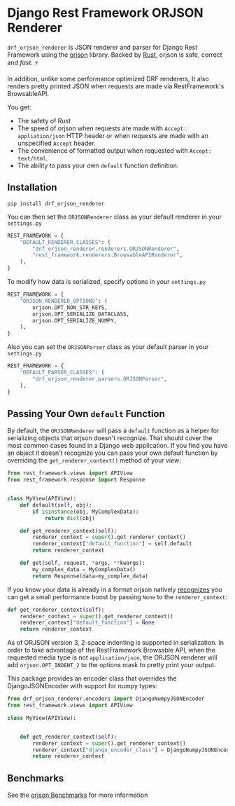 Django Rest Framework ORJSON Renderer
=====================================

`drf_orjson_renderer` is JSON renderer and parser for Django Rest Framework
using the [orjson](https://github.com/ijl/orjson) library. Backed by
[Rust](https://www.rust-lang.org/), orjson is safe, correct and _fast_. ⚡️

In addition, unlike some performance optimized DRF renderers, It also renders
pretty printed JSON when requests are made via RestFramework's BrowsableAPI.

You get:
- The safety of Rust
- The speed of orjson when requests are made with `Accept: appliation/json` HTTP
  header or when requests are made with an unspecified `Accept` header.
- The convenience of formatted output when requested with `Accept: text/html`.
- The ability to pass your own `default` function definition.


## Installation

`pip install drf_orjson_renderer`

You can then set the `ORJSONRenderer` class as your default renderer in your `settings.py`

```Python
REST_FRAMEWORK = {
    "DEFAULT_RENDERER_CLASSES": (
        "drf_orjson_renderer.renderers.ORJSONRenderer",
        "rest_framework.renderers.BrowsableAPIRenderer",
    ),
}
```
To modify how data is serialized, specify options in your `settings.py`
```Python
REST_FRAMEWORK = {
    "ORJSON_RENDERER_OPTIONS": (
        orjson.OPT_NON_STR_KEYS,
        orjson.OPT_SERIALIZE_DATACLASS,
        orjson.OPT_SERIALIZE_NUMPY,
    ),
}
```

Also you can set the `ORJSONParser` class as your default parser in your `settings.py`

```Python
REST_FRAMEWORK = {
    "DEFAULT_PARSER_CLASSES": (
        "drf_orjson_renderer.parsers.ORJSONParser",
    ),
}
```

## Passing Your Own `default` Function

By default, the `ORJSONRenderer` will pass a `default` function as a helper for
serializing objects that orjson doesn't recognize. That should cover the most
common cases found in a Django web application. If you find you have an object
it doesn't recognize you can pass your own default function by overriding the
`get_renderer_context()` method of your view:

```Python
from rest_framework.views import APIView
from rest_framework.response import Response


class MyView(APIView):
    def default(self, obj):
        if isinstance(obj, MyComplexData):
            return dict(obj)

    def get_renderer_context(self):
        renderer_context = super().get_renderer_context()
        renderer_context["default_function"] = self.default
        return renderer_context

    def get(self, request, *args, **kwargs):
        my_complex_data = MyComplexData()
        return Response(data=my_complex_data)
```

If you know your data is already in a format orjson natively
[recognizes](https://github.com/ijl/orjson/#types) you can get a small
performance boost by passing `None` to the `renderer_context`:

```Python
def get_renderer_context(self):
    renderer_context = super().get_renderer_context()
    renderer_context["default_function"] = None
    return renderer_context
```

As of ORJSON version 3, 2-space indenting is supported in serialization. In
order to take advantage of the RestFramework Browsable API, when the
requested media type is not `application/json`, the ORJSON renderer will add
`orjson.OPT_INDENT_2` to the options mask to pretty print your output.


This package provides an encoder class that overrides the DjangoJSONEncoder with
support for numpy types:

```Python
from drf_orjson_renderer.encoders import DjangoNumpyJSONEncoder
from rest_framework.views import APIView

class MyView(APIView):


    def get_renderer_context(self):
        renderer_context = super().get_renderer_context()
        renderer_context["django_encoder_class"] = DjangoNumpyJSONEncoder
        return renderer_context
```

## Benchmarks
See the [orjson Benchmarks](https://github.com/ijl/orjson#performance) for more information
